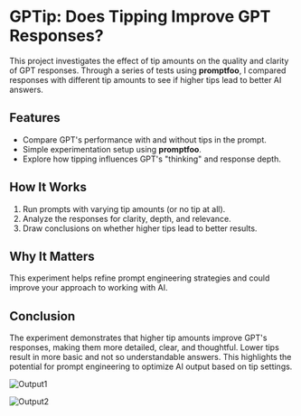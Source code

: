 # GPTip: Does Tipping Improve GPT Responses?

This project investigates the effect of tip amounts on the quality and clarity of GPT responses. Through a series of tests using **promptfoo**, I compared responses with different tip amounts to see if higher tips lead to better AI answers.

## Features
- Compare GPT's performance with and without tips in the prompt.
- Simple experimentation setup using **promptfoo**.
- Explore how tipping influences GPT's "thinking" and response depth.

## How It Works
1. Run prompts with varying tip amounts (or no tip at all).
2. Analyze the responses for clarity, depth, and relevance.
3. Draw conclusions on whether higher tips lead to better results.

## Why It Matters
This experiment helps refine prompt engineering strategies and could improve your approach to working with AI.

## Conclusion
The experiment demonstrates that higher tip amounts improve GPT's responses, making them more detailed, clear, and thoughtful. Lower tips result in more basic and not so understandable answers. This highlights the potential for prompt engineering to optimize AI output based on tip settings.

![Output1](https://github.com/user-attachments/assets/3e369ef8-bde3-46e7-b3b3-3f99316b79a2)

![Output2](https://github.com/user-attachments/assets/8da49456-7be8-4707-9c1d-ce8f8d7b66b1)

